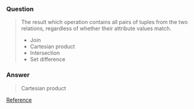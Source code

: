 [comment]: <> (Written: 28-Mar-2020)

### Question
> The result which operation contains all pairs of tuples from the two relations, regardless of whether their attribute values match.
> * Join
> * Cartesian product
> * Intersection
> * Set difference 

### Answer
> Cartesian product

[Reference](https://en.wikipedia.org/wiki/Cartesian_product)
